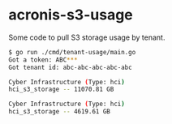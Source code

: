 # acronis-s3-usage

Some code to pull S3 storage usage by tenant.

```sh
$ go run ./cmd/tenant-usage/main.go
Got a token: ABC***
Got tenant id: abc-abc-abc-abc-abc

Cyber Infrastructure (Type: hci)
hci_s3_storage -- 11070.81 GB

Cyber Infrastructure (Type: hci)
hci_s3_storage -- 4619.61 GB
```
